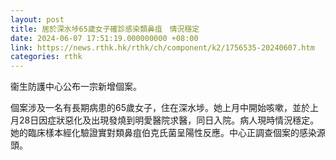 ```yaml
---
layout: post
title: 居於深水埗65歲女子確診感染類鼻疽　情況穩定
date: 2024-06-07 17:51:19.000000000 +08:00
link: https://news.rthk.hk/rthk/ch/component/k2/1756535-20240607.htm
categories: rthk
---
```


衞生防護中心公布一宗新增個案。

個案涉及一名有長期病患的65歲女子，住在深水埗。她上月中開始咳嗽，並於上月28日因症狀惡化及出現發燒到明愛醫院求醫，同日入院。病人現時情況穩定。她的臨床樣本經化驗證實對類鼻疽伯克氏菌呈陽性反應。中心正調查個案的感染源頭。
